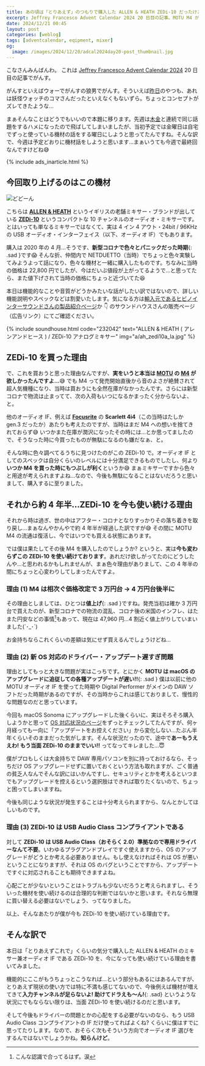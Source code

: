 ```yaml
---
title: あの頃は「とりあえず」のつもりで購入した ALLEN & HEATH ZEDi-10 だったけど、結局今もそのまま使い続けている件について
excerpt: Jeffrey Francesco Advent Calendar 2024 20 日目の記事。MOTU M4 が品薄の頃「とりあえず」で買ったミキサー兼オーディオ IF の ZEDi-10 を今も使い続けるのはなぜか? 心変わりしたその理由を書きました。
date: 2024/12/21 00:45
layout: post
categories: [weblog]
tags: [adventcalendar, eqipment, mixer]
og:
  image: /images/2024/12/20/adcal2024day20-post_thumbnail.jpg
---
```


こなさんみんばんわ。
これは [Jeffrey Francesco Advent Calendar 2024][adcal] 20 日目の記事でがんす。

がんすといえばウォーでがんすの狼男でがんす。そういえば[昨日][1219]のやつも、あれは妖怪ウォッチのコマさんだったといえなくもないずら。ちょっとコンセプトがズレてきたような…

[adcal]: https://adventar.org/calendars/10886
[1219]: /weblog/2024121901/

まぁそんなことはどうでもいいので本題に移ります。先週は[木][1212][金][1213]と連続で同じ話題をするハメになったので飛ばしてしまいましたが、当初予定では金曜日は自宅でずっと使っている機材の話をする曜日にしようと思ってたんですね。そんな訳で、今週は予定どおりに機材話をしようと思います…まぁいうても今週で最終回なんですけどね😅

[1212]: /weblog/2024121201/
[1213]: /weblog/2024121301/

{% include ads_inarticle.html %}


## 今回取り上げるのはこの機材

![どどーん](/images/2024/12/20/zedi10.jpg)

こちらは <b>[ALLEN & HEATH][allenheath]</b> というイギリスの老舗ミキサー・ブランドが出している <b>[ZEDi-10][zedi10]</b> というコンパクトな 10 チャンネルのオーディオ・ミキサーです。とはいっても単なるミキサーではなくて、実は 4 イン 4 アウト・24bit / 96KHz の USB オーディオ・インターフェイス（以下、オーディオ IF）でもあります。

購入は 2020 年の 4 月…そうです、**新型コロナで色々とパニックだった時期**{: .sad }です😱 そんな折、仲間内で NETDUETTO（当時）でちょっと色々実験してみようよって話になり、色々な機材と一緒に購入したものです。ちなみに当時の価格は 22,800 円でしたが、今はだいぶ値段が上がってるようで…と思ってたら、また値下げされて当時の価格にちょっと近づいてた😆

本日は機能的なことや音質がどうかみたいな話がしたい訳ではないので、詳しい機能説明やスペックなどは割愛いたします。気になる方は[輸入元であるヒビノインターサウンドさんの製品紹介ページ][zedi10]か 👇 のサウンドハウスさんの販売ページ（広告リンク）にてご確認ください。

{% include soundhouse.html code="232042" text="ALLEN & HEATH ( アレンアンドヒース ) / ZEDi-10 アナログミキサー" img="a/ah_zedi10a_la.jpg" %}

[allenheath]: https://www.allen-heath.com/
[zedi10]: https://www.hibino-intersound.co.jp/allen-heath/6484.html


## ZEDi-10 を買った理由

で、これを買おうと思った理由なんですが、**実をいうと本当は <b>[MOTU][]</b> の <b>[M4][]</b> が欲しかったんですよ…**😅 でも M4 って発売開始直後から音のよさが絶賛されて超人気機種になり、当時は買おうにも全然在庫がなかったんです。さらには新型コロナで物流は止まってて、次の入荷もいつになるかまったく分からないよ、と。

[motu]: https://motu.com/
[m4]: https://motu.com/en-us/products/m-series/m4/

他のオーディオ IF、例えば <b>[Focusrite][]</b> の <b>Scarlett 4i4</b>（この当時はたしか gen.3 だったか）あたりも考えたのですが、当時はまだ M4 への想いを捨てきれておらず😅 いつかまた在庫が潤沢になったその時には…とか思ってましたので、そうなった時に今買ったものが無駄になるのも嫌だなぁ、と。

[focusrite]: https://focusrite.com/

そんな時に色々調べてるうちに見つけたのがこの ZEDi-10 で。オーディオ IF としてのスペックは自分くらいのレベルには十分満足できるものでしたし、何より**いつか M4 を買った時にもつぶしが利く**というか😅 まぁミキサーですから色々と用途が考えられますよね…なので、今後も無駄になることはないだろうと思いまして、購入するに至りました。


## それから約 4 年半…ZEDi-10 を今も使い続ける理由

それから時は過ぎ、世の中はアフター・コロナとなりすっかりその落ち着きを取り戻し…まぁなんやかんやで約 4 年半が経過した訳ですが😅 その間に MOTU M4 の流通は復活し、今ではいつでも買える状態にあります。

では僕は果たしてその後 M4 を購入したのでしょうか? というと、実は**今も変わらずこの ZEDi-10 を使い続けております**。あれだけ欲しがってたのにどうしたんや…と思われるかもしれませんが、まぁ色々理由がありまして、この 4 年半の間にちょっと心変わりしてしまったんですよ。

### 理由 (1) M4 は相次ぐ価格改定で 3 万円台 → 4 万円台後半に

その理由としましては、ひとつは**値上げ**{: .sad }ですね。発売当初は確か 3 万円台で買えたのが、新型コロナでの物流の混乱、コロナ後の米国のインフレ、はたまた円安などの事情[^1]もあって、現在は 47,960 円…4 割近く値上がりしていまいました(´･_･`)

お金持ちならこれくらいの差額は気にせず買えるんでしょうけどね…

[^1]: こんな認識で合ってるはず。涙

### 理由 (2) 新 OS 対応のドライバー・アップデート遅すぎ問題

理由としてもっと大きな問題が実はこっちです。とにかく **MOTU は macOS のアップグレードに追従しての各種アップデートが遅い!!**{: .sad } 僕は以前に他の MOTU オーディオ IF を使ってた時期や Digital Performer がメインの DAW ソフトだった時期があるのですが、その当時からこれは感じておりまして、慢性的な問題なのだと思っています。

今回も macOS Sonoma にアップグレードした後くらいに、実はそろそろ購入しようかと思って [OS 対応状況のページ][sonoma]をずっとチェックしてたんですが、何ヶ月経っても一向に「アップデートをお控えください」から変化しない…たぶん半年くらいそのままだった気がします。そんな状況だったので、途中で**あーもうええわ! もう当面 ZEDi-10 のままでいい!!** ってなってキレました…😇

僕がプロもしくは大金持ちで DAW 専用パソコンを別に持っておけるなら、そっちだけ OS アップグレードせずに置いておくという方法も取れますが、ごく普通の貧乏人なんでそんな訳にはいかんですし、セキュリティとかを考えるといつまでもアップグレードを控えるという選択肢はできれば取りたくないので、ちょっと困ってしまいますね。

今後も同じような状況が発生することは十分考えられますから、なんとかしてほしいものです。

[sonoma]: https://h-resolution.com/blog/macos-sonoma/

### 理由 (3) ZEDi-10 は USB Audio Class コンプライアントである

対して **ZEDi-10 は USB Audio Class（おそらく 2.0）準拠なので専用ドライバーなんて不要**。いわゆるプラグアンドプレイですぐ使えますから、OS のアップグレードがどうとか考える必要ありません。もし使えなければそれは OS が悪いということになりますが、それは OS のバグということですから、アップデートですぐに対応されることも期待できますよね。

心配ごとが少ないということはトラブルも少ないだろうと考えられますし、そういった機材を使い続けるのは合理的な判断ではないかと思います。それなら無理に買い替える必要はないでしょう、ってなりました。

以上、そんなあたりが僕が今も ZEDi-10 を使い続けている理由です。


## そんな訳で

本日は「とりあえずこれで」くらいの気分で購入した ALLEN & HEATH のミキサー兼オーディオ IF である ZEDi-10 を、今になっても使い続けている理由を書いてみました。

機能的にここがもうちょっとこうなれば…という部分もあるにはあるんですが、とりあえず現状の使い方では特に不満も感じてないので、今後例えば機材が増えてきて**入力チャンネルが足らないよ! 助けてドラえも〜ん!**{: .sad} というような状況にでもならない限りは、当面 ZEDi-10 を使い続けるのだと思います。

そして今後もドライバーの問題とかの心配をする必要がないのなら、もう USB Audio Class コンプライアントの IF だけ使ってればよくね? くらいに僕はすでに思ってたりします。なので、おそらく次もそういう方向でオーディオ IF 選びをするんではないでしょうかね。**知らんけど**。

